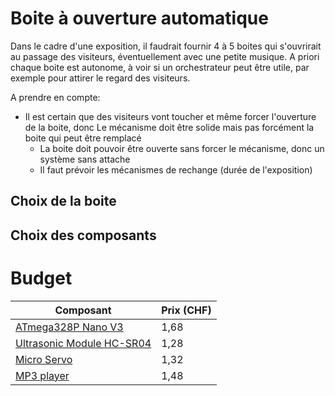 # Boite à ouverture automatique

Dans le cadre d'une exposition, il faudrait fournir 4 à 5 boites qui s'ouvrirait au passage des visiteurs, éventuellement avec une petite musique.
A priori chaque boite est autonome, à voir si un orchestrateur peut être utile, par exemple pour attirer le regard des visiteurs.

A prendre en compte:
- Il est certain que des visiteurs vont toucher et même forcer l'ouverture de la boite, donc
 Le mécanisme doit être solide mais pas forcément la boite qui peut être remplacé
   - La boite doit pouvoir être ouverte sans forcer le mécanisme, donc un système sans attache
   - Il faut prévoir les mécanismes de rechange (durée de l'exposition)


## Choix de la boite


## Choix des composants


# Budget 

| Composant                    | Prix (CHF)
| ---------------------------- | ---------- 
| [ATmega328P Nano V3](https://www.banggood.com/Geekcreit-ATmega328P-Nano-V3-Controller-Board-Improved-Version-Module-Development-Board-p-940937.html?rmmds=myorder&cur_warehouse=CN) | 1,68
| [Ultrasonic Module HC-SR04](https://www.banggood.com/Wholesale-Geekcreit-Ultrasonic-Module-HC-SR04-Distance-Measuring-Ranging-Transducer-Sensor-DC-5V-2-450cm-p-40313.html?rmmds=myorder&cur_warehouse=CN)  | 1,28
| [ Micro Servo ](https://www.banggood.com/6PCS-SG90-Mini-Analog-Gear-Micro-Servo-9g-For-RC-Airplane-Helicopter-p-1078614.html?rmmds=myorder&cur_warehouse=CN) |  1,32              
| [ MP3 player](http://www.banggood.com/Geekcreit-DFPlayer-Mini-MP3-Player-Module-MP3-Voice-Audio-Decoder-Board-For-Supporting-TF-Card-U-Disk-IOSerial-PortAD-p-969191.html?akmClientCountry=CH&rmmds=cart_middle_products&cur_warehouse=CN) | 1,48 


